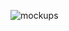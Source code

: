![mockups](https://user-images.githubusercontent.com/71450268/136459056-d6e96e3a-e3b4-456f-a871-38228f70fcd3.jpg)
